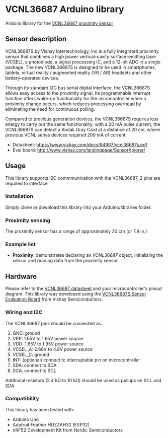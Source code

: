# VCNL36687 Arduino library
Arduino library for the [VCNL36687 proximity sensor](http://www.vishay.com/ppg?84907)

## Sensor description
VCNL36687S by Vishay Intertechnology, Inc is a fully integrated proximity sensor that combines a high power vertical-cavity surface-emitting laser (VCSEL), a photodiode, a signal processing IC, and a 12-bit ADC in a single package. The new VCNL36687S is designed to be used in smartphones, tablets, virtual reality / augmented reality (VR / AR) headsets and other battery-operated devices.

Through its standard I2C bus serial digital interface, the VCNL36687S allows easy access to the proximity signal. Its programmable interrupt function offers wake-up functionality for the microcontroller when a proximity change occurs, which reduces processing overhead by eliminating the need for continuous polling.

Compared to previous generation devices, the VCNL36687S requires less energy to carry out the same functionality; with a 20 mA pulse current, the VCNL36687S can detect a Kodak Gray Card at a distance of 20 cm, where previous VCNL series devices required 200 mA of current.    

* Datasheet: https://www.vishay.com/docs/84907/vcnl36687s.pdf
* Eval board: http://www.vishay.com/landingpage/SensorXplorer/

## Usage

This library supports I2C commmunication with the VCNL36687, 2 pins are required to interface

### Installation

Simply clone or download this library into your Arduino/libraries folder.

### Proximity sensing

The proximity sensor has a range of approximately 20 cm (or 7.9 in.)

### Example list

* **Proximity**: demonstrates declaring an _VCNL36687_ object, initializing the sensor and reading data from the proximity sensor

## Hardware

Please refer to the [VCNL36687 datasheet](https://www.vishay.com/docs/84907/vcnl36687s.pdf) and your microcontroller's pinout diagram. This library was developed using the [VCNL36687S Sensor Evaluation Board](http://www.vishay.com/docs/84967/vcnl36687ssensorboardfiles.pdf) from Vishay Semiconductors. 

### Wiring and I2C

The VCNL36687 pins should be connected as:

1. GND: ground
2. VPP: 1.65V to 1.95V power source
3. VDD: 1.65V to 1.95V power source
4. VCSEL_A: 2.68V to 4.8V power source
5. VCSEL_C: ground
6. INT: (optional) connect to interruptable pin on microcontroller
7. SDA: connect to SDA
8. SCA: connect to SCL

Addtional resistors (2.4 kΩ to 10 kΩ) should be used as pullups on SCL and SDA.

### Compatibility

This library has been tested with:
* Arduino Uno
* Adafruit Feather HUZZAH32 (ESP32)
* nRF52 Development Kit from Nordic Semiconductors
